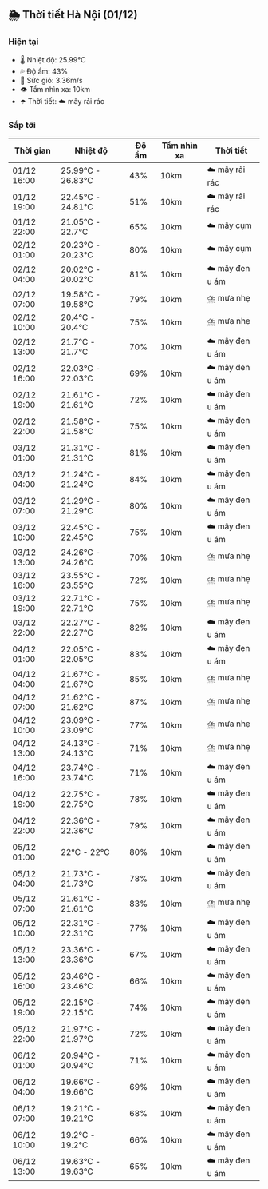 ## 🌦️ Thời tiết Hà Nội (01/12)

### Hiện tại

- 🌡️ Nhiệt độ: 25.99℃
- 💦 Độ ẩm: 43%
- 💨 Sức gió: 3.36m/s
- 👁️ Tầm nhìn xa: 10km
- ☂️ Thời tiết: ☁️ mây rải rác

### Sắp tới

| Thời gian | Nhiệt độ | Độ ẩm | Tầm nhìn xa | Thời tiết |
| --- | --- | --- | --- | --- |
| 01/12 16:00 | 25.99℃ - 26.83℃ | 43% | 10km | ☁️ mây rải rác |
| 01/12 19:00 | 22.45℃ - 24.81℃ | 51% | 10km | ☁️ mây rải rác |
| 01/12 22:00 | 21.05℃ - 22.7℃ | 65% | 10km | ☁️ mây cụm |
| 02/12 01:00 | 20.23℃ - 20.23℃ | 80% | 10km | ☁️ mây cụm |
| 02/12 04:00 | 20.02℃ - 20.02℃ | 81% | 10km | ☁️ mây đen u ám |
| 02/12 07:00 | 19.58℃ - 19.58℃ | 79% | 10km | ⛈️ mưa nhẹ |
| 02/12 10:00 | 20.4℃ - 20.4℃ | 75% | 10km | ⛈️ mưa nhẹ |
| 02/12 13:00 | 21.7℃ - 21.7℃ | 70% | 10km | ☁️ mây đen u ám |
| 02/12 16:00 | 22.03℃ - 22.03℃ | 69% | 10km | ☁️ mây đen u ám |
| 02/12 19:00 | 21.61℃ - 21.61℃ | 72% | 10km | ☁️ mây đen u ám |
| 02/12 22:00 | 21.58℃ - 21.58℃ | 75% | 10km | ☁️ mây đen u ám |
| 03/12 01:00 | 21.31℃ - 21.31℃ | 81% | 10km | ☁️ mây đen u ám |
| 03/12 04:00 | 21.24℃ - 21.24℃ | 84% | 10km | ☁️ mây đen u ám |
| 03/12 07:00 | 21.29℃ - 21.29℃ | 80% | 10km | ☁️ mây đen u ám |
| 03/12 10:00 | 22.45℃ - 22.45℃ | 75% | 10km | ☁️ mây đen u ám |
| 03/12 13:00 | 24.26℃ - 24.26℃ | 70% | 10km | ⛈️ mưa nhẹ |
| 03/12 16:00 | 23.55℃ - 23.55℃ | 72% | 10km | ⛈️ mưa nhẹ |
| 03/12 19:00 | 22.71℃ - 22.71℃ | 75% | 10km | ⛈️ mưa nhẹ |
| 03/12 22:00 | 22.27℃ - 22.27℃ | 82% | 10km | ☁️ mây đen u ám |
| 04/12 01:00 | 22.05℃ - 22.05℃ | 83% | 10km | ☁️ mây đen u ám |
| 04/12 04:00 | 21.67℃ - 21.67℃ | 85% | 10km | ⛈️ mưa nhẹ |
| 04/12 07:00 | 21.62℃ - 21.62℃ | 87% | 10km | ⛈️ mưa nhẹ |
| 04/12 10:00 | 23.09℃ - 23.09℃ | 77% | 10km | ⛈️ mưa nhẹ |
| 04/12 13:00 | 24.13℃ - 24.13℃ | 71% | 10km | ⛈️ mưa nhẹ |
| 04/12 16:00 | 23.74℃ - 23.74℃ | 71% | 10km | ☁️ mây đen u ám |
| 04/12 19:00 | 22.75℃ - 22.75℃ | 78% | 10km | ☁️ mây đen u ám |
| 04/12 22:00 | 22.36℃ - 22.36℃ | 79% | 10km | ☁️ mây đen u ám |
| 05/12 01:00 | 22℃ - 22℃ | 80% | 10km | ☁️ mây đen u ám |
| 05/12 04:00 | 21.73℃ - 21.73℃ | 78% | 10km | ☁️ mây đen u ám |
| 05/12 07:00 | 21.61℃ - 21.61℃ | 83% | 10km | ⛈️ mưa nhẹ |
| 05/12 10:00 | 22.31℃ - 22.31℃ | 77% | 10km | ☁️ mây đen u ám |
| 05/12 13:00 | 23.36℃ - 23.36℃ | 67% | 10km | ☁️ mây đen u ám |
| 05/12 16:00 | 23.46℃ - 23.46℃ | 66% | 10km | ☁️ mây đen u ám |
| 05/12 19:00 | 22.15℃ - 22.15℃ | 74% | 10km | ☁️ mây đen u ám |
| 05/12 22:00 | 21.97℃ - 21.97℃ | 72% | 10km | ☁️ mây đen u ám |
| 06/12 01:00 | 20.94℃ - 20.94℃ | 71% | 10km | ☁️ mây đen u ám |
| 06/12 04:00 | 19.66℃ - 19.66℃ | 69% | 10km | ☁️ mây đen u ám |
| 06/12 07:00 | 19.21℃ - 19.21℃ | 68% | 10km | ☁️ mây đen u ám |
| 06/12 10:00 | 19.2℃ - 19.2℃ | 66% | 10km | ☁️ mây đen u ám |
| 06/12 13:00 | 19.63℃ - 19.63℃ | 65% | 10km | ☁️ mây đen u ám |
